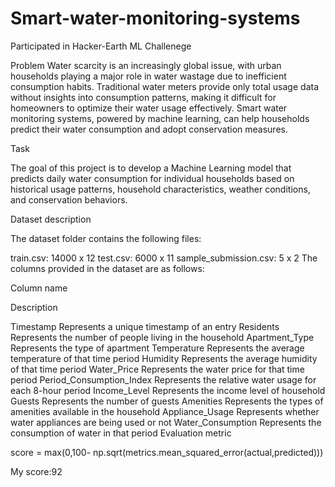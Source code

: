 # Smart-water-monitoring-systems
Participated in Hacker-Earth ML Challenege 

Problem
Water scarcity is an increasingly global issue, with urban households playing a major role in water wastage due to inefficient consumption habits. Traditional water meters provide only total usage data without insights into consumption patterns, making it difficult for homeowners to optimize their water usage effectively. Smart water monitoring systems, powered by machine learning, can help households predict their water consumption and adopt conservation measures.

Task

The goal of this project is to develop a Machine Learning model that predicts daily water consumption for individual households based on historical usage patterns, household characteristics, weather conditions, and conservation behaviors.

Dataset description

The dataset folder contains the following files: 

train.csv: 14000 x 12
test.csv: 6000 x 11
sample_submission.csv: 5 x 2
The columns provided in the dataset are as follows:

Column name

Description

Timestamp	Represents a unique timestamp of an entry
Residents	Represents the number of people living in the household
Apartment_Type	Represents the type of apartment
Temperature	Represents the average temperature of that time period
Humidity	Represents the average humidity of that time period
Water_Price	Represents the water price for that time period
Period_Consumption_Index	Represents the relative water usage for each 8-hour period
Income_Level	Represents the income level of household
Guests	Represents the number of guests
Amenities	Represents the types of amenities available in the household
Appliance_Usage	Represents whether water appliances are being used or not 
Water_Consumption	Represents the consumption of water in that period
Evaluation metric

score = max(0,100- np.sqrt(metrics.mean_squared_error(actual,predicted)))


My score:92

